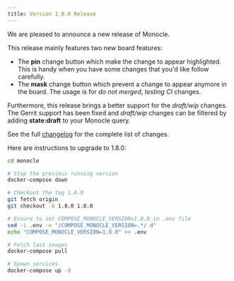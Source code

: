 ```yaml
---
title: Version 1.8.0 Release
---
```


We are pleased to announce a new release of Monocle.

This release mainly features two new board features:

- The **pin** change button which make the change to appear highlighted. This is
  handy when you have some changes that you'd like follow carefully.
- The **mask** change button which prevent a change to appear anymore in
  the board. The usage is for *do not merged*, *testing CI* changes.

Furthermore, this release brings a better support for the *draft/wip*
changes. The Gerrit support has been fixed and *draft/wip* changes can be filtered by
adding **state:draft** to your Monocle query.

See the full [changelog](https://github.com/change-metrics/monocle/blob/1.8.0/CHANGELOG.md) for
the complete list of changes.

Here are instructions to upgrade to 1.8.0:

```Bash
cd monocle

# Stop the previous running version
docker-compose down

# Checkout the tag 1.8.0
git fetch origin
git checkout -b 1.8.0 1.8.0

# Ensure to set COMPOSE_MONOCLE_VERSION=1.8.0 in .env file
sed -i .env -e "/COMPOSE_MONOCLE_VERSION=.*/ d"
echo "COMPOSE_MONOCLE_VERSION=1.8.0" >> .env

# Fetch last images
docker-compose pull

# Spawn services
docker-compose up -d
```
